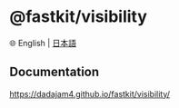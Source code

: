
# @fastkit/visibility

🌐 English | [日本語](https://github.com/dadajam4/fastkit/blob/main/packages/visibility/README-ja.md)

## Documentation
https://dadajam4.github.io/fastkit/visibility/
